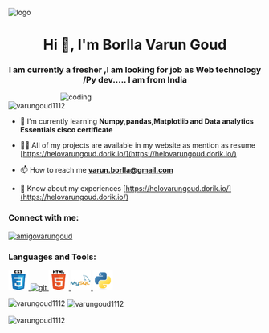 ![logo](https://github.com/varungoud1112/VarunGoud-B/blob/main/github-header-image.png)
<h1 align="center">Hi 👋, I'm Borlla Varun Goud</h1>
<h3 align="center">I am currently a fresher ,I am looking for job as Web technology /Py dev..... I am from India</h3>
<img align="right" alt="coding" width="400" src="https://cdn.dribbble.com/users/730703/screenshots/6581243/avento.gif">
<p align="left"> <img src="https://komarev.com/ghpvc/?username=varungoud1112&label=Profile%20views&color=0e75b6&style=flat" alt="varungoud1112" /> </p>

- 🌱 I’m currently learning **Numpy,pandas,Matplotlib and Data analytics Essentials cisco certificate**

- 👨‍💻 All of my projects are available in my website as mention as resume [https://helovarungoud.dorik.io/](https://helovarungoud.dorik.io/)

- 📫 How to reach me **varun.borlla@gmail.com**

- 📄 Know about my experiences [https://helovarungoud.dorik.io/](https://helovarungoud.dorik.io/)

<h3 align="left">Connect with me:</h3>
<p align="left">
<a href="https://instagram.com/amigovarungoud" target="blank"><img align="center" src="https://raw.githubusercontent.com/rahuldkjain/github-profile-readme-generator/master/src/images/icons/Social/instagram.svg" alt="amigovarungoud" height="30" width="40" /></a>
</p>

<h3 align="left">Languages and Tools:</h3>
<p align="left"> <a href="https://www.w3schools.com/css/" target="_blank" rel="noreferrer"> <img src="https://raw.githubusercontent.com/devicons/devicon/master/icons/css3/css3-original-wordmark.svg" alt="css3" width="40" height="40"/> </a> <a href="https://git-scm.com/" target="_blank" rel="noreferrer"> <img src="https://www.vectorlogo.zone/logos/git-scm/git-scm-icon.svg" alt="git" width="40" height="40"/> </a> <a href="https://www.w3.org/html/" target="_blank" rel="noreferrer"> <img src="https://raw.githubusercontent.com/devicons/devicon/master/icons/html5/html5-original-wordmark.svg" alt="html5" width="40" height="40"/> </a> <a href="https://www.mysql.com/" target="_blank" rel="noreferrer"> <img src="https://raw.githubusercontent.com/devicons/devicon/master/icons/mysql/mysql-original-wordmark.svg" alt="mysql" width="40" height="40"/> </a> <a href="https://www.python.org" target="_blank" rel="noreferrer"> <img src="https://raw.githubusercontent.com/devicons/devicon/master/icons/python/python-original.svg" alt="python" width="40" height="40"/> </a> </p>

<p><img align="left" src="https://github-readme-stats.vercel.app/api/top-langs?username=varungoud1112&show_icons=true&locale=en&layout=compact" alt="varungoud1112" /></p>

<p>&nbsp;<img align="center" src="https://github-readme-stats.vercel.app/api?username=varungoud1112&show_icons=true&locale=en" alt="varungoud1112" /></p>

<p><img align="center" src="https://github-readme-streak-stats.herokuapp.com/?user=varungoud1112&" alt="varungoud1112" /></p>
